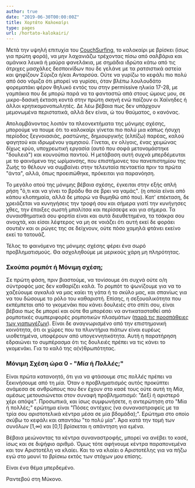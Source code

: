```yaml
---
author: true
date: "2019-06-30T00:00:00Z"
title: Χορτάτο Καλοκαίρι
type: pages
url: /hortato-kalokairi/
---
```


Μετά την υψηλή επιτυχία του [CouchSurfing](https://www.couchsurfing.com/), το καλοκαίρι με βρίσκει (ίσως για πρώτη φορά),
να μην λαχανιάζω τρέχοντας πίσω από σαλβάρια και αμάνικα λευκά ή μαύρα φανελάκια, με σημάδια ιδρώτα κάτω από τις άτριχες
μασχάλες δεσποινίδων που δε γελάνε με τα ρατσιστικά αστεία και ψηφίζουν Σύριζα ή/και Ανταρσύα.
Ούτε να γυρίζω το κεφάλι πιο πολύ από όσο νόμιζα ότι μπορεί να γυρίσει, όταν
βλέπω λουλουδάτο φορεματάκι φέρον θηλυκό εντός του στην permissive ηλικία 17-28, με γαμπάκια που δε μπορώ παρά να τα φανταστώ 
απά στους ώμους μου, σε μικρο-δασική έκταση κοντά στην πρώτη σκηνή ενώ παίζουν οι Χαϊνηδες ή άλλοι κρητικομονοπωλητές.
Δε λέω βέβαια πως δεν υπάρχουν μεμονωμένα περιστατικά, αλλά δεν είναι, ώ του θαύματος, ο κανόνας.

Απολαμβάνοντας λοιπόν τα πλεονεκτήματα της μόνιμης σχέσης, μπορούμε να πουμε ότι το καλοκαίρι γίνεται πιο πολύ μια κάπως ήσυχη
περίοδος ξεγνοιασιάς, ραστώνης, δημιουργικής (ελπίζω) παρέας, καλού φαγητού και ιδρωμένου γαμησιού. Γίνεται, εν ολίγοις,
ένας χειμώνας δίχως κρύο, υποχρεωτική εργασία (αυτό που σοφά μετονομάστηκε "δουλειά") και κουνούπια παντού. Η μετάβαση αυτή
συχνά μπερδέμευται με το φαινόμενο της ωρίμανσης, που επιστήμονες του πανεπιστημίου της Ζωής το θέλουν να συμβαίνει στην
τελευταία πενταετία πριν τα πρώτα "άντα", αλλά, όπως προειπώθηκε, πρόκειται για παρανόηση. 

Το μεγάλο ατού της μόνιμης βέβαια σχέσης, έγκειται στην εξής απλή ρήση "ό,τι και να γίνει το βράδυ θα σε βρει να γαμάς".
(η οποία είναι από κάπου κλοπημαία, αλλά δε μπορώ να θυμηθώ από που).
Κατ' επέκταση, δε χρειάζεται να κυνηγήσεις την τροφή σου και σήμερα γιατί την κυνήγησες χθες, την έπαιξες σωστή μπαλίτσα και
περίσσεψε και για σήμερα. Τα συναισθηματικά σου φορτία είναι και αυτά διευθετημένα, τα τσάκρα σου ανοιχτά, και είσαι λέφτερος
να μη σε νοιάζει ότι αυτή εκεί δε φοράει σουτιέν και οι ρώγες της σε δείχνουν, ούτε πόσο χαμηλά φτάνει εκείνο εκεί το τατουάζ.

Τέλος το φαινόμενο της μόνιμης σχέσης φέρει ένα σωρό προβληματισμούς. Θα ασχοληθούμε με μερικούς χάρη μη πληρότητας. 

### Σκούπα ρομπότ ή Μόνιμη σχέση;

Σε πρώτη φάση, πριν βιαστούμε, να τονίσουμε ότι συχνά ούτε ο/η σύντροφός μας δεν καθαρίζει καλά. Το ρομπότ το ψωνίζουμε για να
το χαζεύουμε αγκαλιά να μας καίει τη γάτα ή το σκύλο μας, και σπανίως για να του δώσουμε το ρόλο του καθαριστή. Επίσης,
η σεξουαλικότητα που εκπέμπεται από το γκομενάκι που κάνει δουλειές στο σπίτι σου, είναι βέβαιο πως δε μπορεί και ούτε
θα μπορέσει να αντικατασταθεί από ρομποτικές συμπεριφορές ρομποτικών πλασμάτων
([παρά τις προσπάθειες των γιαπωνέζων](https://www.maxim.com/gear/new-customizable-sex-doll-2018-1)).
Είναι δε αναγνωρισμένο από την επιστημονική κοινότητα, ότι οι χώρες που τα πλυντήρια πιάτων είναι ευρέως υιοθετημένα,
υποφέρουν από υπογεννητικότητα. Αυτή η παρατήρηση εδραιώνει το συμπέρασμα ότι τις δουλειές πρέπει να τις κάνει το γκομενάκι.
Για το καλό της α(ν)θρωπότητας.

### Μόνιμη Σχέση ώρα 0 - "*Μία* ή *Πολλές*;"

Είναι πρώτα κατανοητό, ότι για να φτάσουμε στις *πολλές* πρέπει να ξεκινήσουμε από τη *μία*. Όταν ο προβληματισμός αυτός 
προκύπτει ανάμεσα σε ανθρώπους που δεν έχουν στο κασέ τους ούτε αυτή τη *Μία*, αμέσως μετουσιώνεται στον συναφή προβληματισμό:
"Δεξί ή αριστερό χέρι απόψε".
Προσωπικά, και ίσως συμφωνήσετε, η αντερώτηση στο "Μία ή πολλές;" ερώτημα είναι
"Πόσες αντέχεις (να συναναστραφείς με τα τρία σου αριστοτελικά κέντρα μέσα σε μία βδομάδα);". Ερώτημα στο οποίο σκύβω το κεφάλι
και απαντάω "το πολύ μία". Άρα κατά την τομή των συνόλων [1,∞) και [0,1] βρίσκεται η απάντηση για εμένα.

Βέβαια μειώνοντας τα κέντρα συναναστροφής, μπορεί να ανέβει το κασέ, ίσως και σε διψήφιο αριθμό. Όμως τότε αφήνουμε
κέντρα παραπονεμένα και τον Αριστοτέλη να κλαίει. Και το να κλαίει ο Αριστοτέλης για να πήζω εγώ στο μουνί το βρίσκω
εκτός των στόχων μου επίσης.

Είναι ένα θέμα μπερδεμένο.

Ραντεβού στη Μύκονο.
